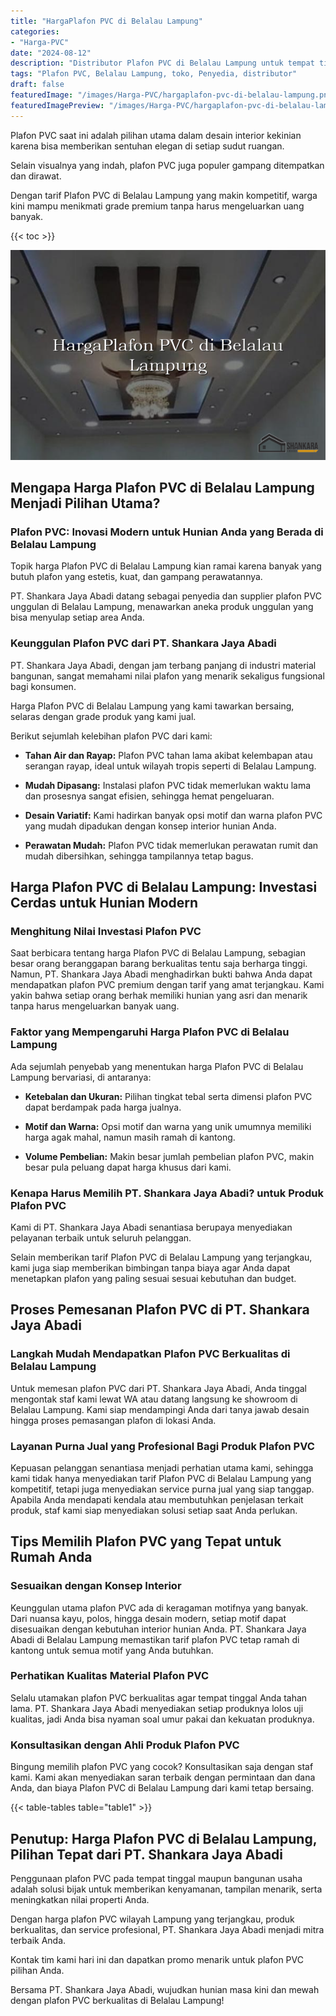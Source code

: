 ```yaml
---
title: "HargaPlafon PVC di Belalau Lampung"
categories:
- "Harga-PVC"
date: "2024-08-12"
description: "Distributor Plafon PVC di Belalau Lampung untuk tempat tinggal, perkantoran, serta gerai. Material terbaik, pilihan motif, warna modern, dengan jasa instalasi oleh tenaga ahli ahli serta garansi resmi!|Jasa penyediaan Plafon PVC di Belalau Lampung bagi kebutuhan tempat tinggal, perkantoran, atau ritel, beserta panel berkualitas dan penempatan oleh tim berpengalaman serta garansi resmi.|Solusi Plafon PVC di Belalau Lampung yang andal bagi hunian, kantor, serta toko, bersama produk terbaik dan penempatan oleh teknisi berpengalaman serta kepastian resmi.|Penjualan Plafon PVC di Belalau Lampung bagi hunian, kantor, dan gerai, beserta material terbaik dan pemasangan oleh teknisi berpengalaman, lengkap beserta jaminan resmi.}"
tags: "Plafon PVC, Belalau Lampung, toko, Penyedia, distributor"
draft: false
featuredImage: "/images/Harga-PVC/hargaplafon-pvc-di-belalau-lampung.png"
featuredImagePreview: "/images/Harga-PVC/hargaplafon-pvc-di-belalau-lampung.png"
---
```


Plafon PVC saat ini adalah pilihan utama dalam desain interior kekinian karena bisa memberikan sentuhan elegan di setiap sudut ruangan.

Selain visualnya yang indah, plafon PVC juga populer gampang ditempatkan dan dirawat.

Dengan tarif Plafon PVC di Belalau Lampung yang makin kompetitif, warga kini mampu menikmati grade premium tanpa harus mengeluarkan uang banyak.

{{< toc >}}

![HargaPlafon PVC di Belalau Lampung](/images/Harga-PVC/HargaPlafon-PVC-di-Belalau-Lampung.png)

## Mengapa Harga Plafon PVC di Belalau Lampung Menjadi Pilihan Utama?

### Plafon PVC: Inovasi Modern untuk Hunian Anda yang Berada di Belalau Lampung

Topik harga Plafon PVC di Belalau Lampung kian ramai karena banyak yang butuh plafon yang estetis, kuat, dan gampang perawatannya.

PT. Shankara Jaya Abadi datang sebagai penyedia dan supplier plafon PVC unggulan di Belalau Lampung, menawarkan aneka produk unggulan yang bisa menyulap setiap area Anda.

### Keunggulan Plafon PVC dari PT. Shankara Jaya Abadi

PT. Shankara Jaya Abadi, dengan jam terbang panjang di industri material bangunan, sangat memahami nilai plafon yang menarik sekaligus fungsional bagi konsumen.

Harga Plafon PVC di Belalau Lampung yang kami tawarkan bersaing, selaras dengan grade produk yang kami jual.

Berikut sejumlah kelebihan plafon PVC dari kami:

- **Tahan Air dan Rayap:** Plafon PVC tahan lama akibat kelembapan atau serangan rayap, ideal untuk wilayah tropis seperti di Belalau Lampung.

- **Mudah Dipasang:** Instalasi plafon PVC tidak memerlukan waktu lama dan prosesnya sangat efisien, sehingga hemat pengeluaran.

- **Desain Variatif:** Kami hadirkan banyak opsi motif dan warna plafon PVC yang mudah dipadukan dengan konsep interior hunian Anda.

- **Perawatan Mudah:** Plafon PVC tidak memerlukan perawatan rumit dan mudah dibersihkan, sehingga tampilannya tetap bagus.

## Harga Plafon PVC di Belalau Lampung: Investasi Cerdas untuk Hunian Modern

### Menghitung Nilai Investasi Plafon PVC

Saat berbicara tentang harga Plafon PVC di Belalau Lampung, sebagian besar orang beranggapan barang berkualitas tentu saja berharga tinggi. Namun, PT. Shankara Jaya Abadi menghadirkan bukti bahwa Anda dapat mendapatkan plafon PVC premium dengan tarif yang amat terjangkau. Kami yakin bahwa setiap orang berhak memiliki hunian yang asri dan menarik tanpa harus mengeluarkan banyak uang.

### Faktor yang Mempengaruhi Harga Plafon PVC di Belalau Lampung

Ada sejumlah penyebab yang menentukan harga Plafon PVC di Belalau Lampung bervariasi, di antaranya:

- **Ketebalan dan Ukuran:** Pilihan tingkat tebal serta dimensi plafon PVC dapat berdampak pada harga jualnya.

- **Motif dan Warna:** Opsi motif dan warna yang unik umumnya memiliki harga agak mahal, namun masih ramah di kantong.

- **Volume Pembelian:** Makin besar jumlah pembelian plafon PVC, makin besar pula peluang dapat harga khusus dari kami.

### Kenapa Harus Memilih PT. Shankara Jaya Abadi? untuk Produk Plafon PVC

Kami di PT. Shankara Jaya Abadi senantiasa berupaya menyediakan pelayanan terbaik untuk seluruh pelanggan.

Selain memberikan tarif Plafon PVC di Belalau Lampung yang terjangkau, kami juga siap memberikan bimbingan tanpa biaya agar Anda dapat menetapkan plafon yang paling sesuai sesuai kebutuhan dan budget.

## Proses Pemesanan Plafon PVC di PT. Shankara Jaya Abadi

### Langkah Mudah Mendapatkan Plafon PVC Berkualitas di Belalau Lampung

Untuk memesan plafon PVC dari PT. Shankara Jaya Abadi, Anda tinggal mengontak staf kami lewat WA atau datang langsung ke showroom di Belalau Lampung. Kami siap mendampingi Anda dari tanya jawab desain hingga proses pemasangan plafon di lokasi Anda.

### Layanan Purna Jual yang Profesional Bagi Produk Plafon PVC

Kepuasan pelanggan senantiasa menjadi perhatian utama kami, sehingga kami tidak hanya menyediakan tarif Plafon PVC di Belalau Lampung yang kompetitif, tetapi juga menyediakan service purna jual yang siap tanggap. Apabila Anda mendapati kendala atau membutuhkan penjelasan terkait produk, staf kami siap menyediakan solusi setiap saat Anda perlukan.

## Tips Memilih Plafon PVC yang Tepat untuk Rumah Anda

### Sesuaikan dengan Konsep Interior

Keunggulan utama plafon PVC ada di keragaman motifnya yang banyak. Dari nuansa kayu, polos, hingga desain modern, setiap motif dapat disesuaikan dengan kebutuhan interior hunian Anda. PT. Shankara Jaya Abadi di Belalau Lampung memastikan tarif plafon PVC tetap ramah di kantong untuk semua motif yang Anda butuhkan.

### Perhatikan Kualitas Material Plafon PVC

Selalu utamakan plafon PVC berkualitas agar tempat tinggal Anda tahan lama. PT. Shankara Jaya Abadi menyediakan setiap produknya lolos uji kualitas, jadi Anda bisa nyaman soal umur pakai dan kekuatan produknya.

### Konsultasikan dengan Ahli Produk Plafon PVC

Bingung memilih plafon PVC yang cocok? Konsultasikan saja dengan staf kami. Kami akan menyediakan saran terbaik dengan permintaan dan dana Anda, dan biaya Plafon PVC di Belalau Lampung dari kami tetap bersaing.

{{< table-tables table="table1" >}}

## Penutup: Harga Plafon PVC di Belalau Lampung, Pilihan Tepat dari PT. Shankara Jaya Abadi

Penggunaan plafon PVC pada tempat tinggal maupun bangunan usaha adalah solusi bijak untuk memberikan kenyamanan, tampilan menarik, serta meningkatkan nilai properti Anda.

Dengan harga plafon PVC wilayah Lampung yang terjangkau, produk berkualitas, dan service profesional, PT. Shankara Jaya Abadi menjadi mitra terbaik Anda.

Kontak tim kami hari ini dan dapatkan promo menarik untuk plafon PVC pilihan Anda.

Bersama PT. Shankara Jaya Abadi, wujudkan hunian masa kini dan mewah dengan plafon PVC berkualitas di Belalau Lampung!
